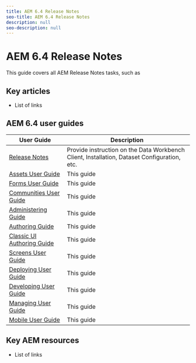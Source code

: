 ```yaml
---
title: AEM 6.4 Release Notes
seo-title: AEM 6.4 Release Notes
description: null
seo-description: null
---
```


# AEM 6.4 Release Notes

This guide covers all AEM Release Notes tasks, such as 

## Key articles

* List of links

## AEM 6.4 user guides

| User Guide | Description |
|--- |---|
| [Release Notes](home.md)|Provide instruction on the Data Workbench Client, Installation, Dataset Configuration, etc.|
| [Assets User Guide](home.md) | This guide  |
| [Forms User Guide](home.md) | This guide |
| [Communities User Guide](home.md) | This guide  |
| [Administering Guide](home.md) | This guide |
| [Authoring Guide](home.md) | This guide |
| [Classic UI Authoring Guide](home.md) | This guide  |
| [Screens User Guide](home.md) | This guide |
| [Deploying User Guide](home.md) | This guide  |
| [Developing User Guide](home.md)|This guide|
| [Managing User Guide](home.md)|This guide |
| [Mobile User Guide](home.md)|This guide |

## Key AEM resources

* List of links